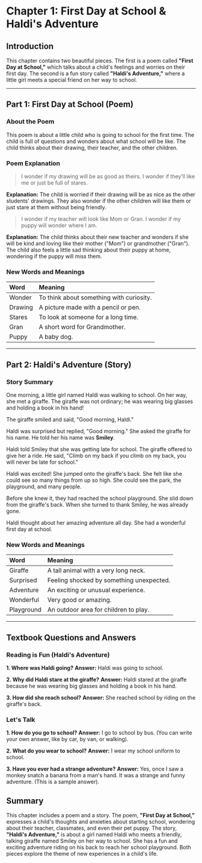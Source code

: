 # Chapter 1: First Day at School & Haldi's Adventure

## Introduction

This chapter contains two beautiful pieces. The first is a poem called **"First Day at School,"** which talks about a child's feelings and worries on their first day. The second is a fun story called **"Haldi's Adventure,"** where a little girl meets a special friend on her way to school.

---

## Part 1: First Day at School (Poem)

### About the Poem

This poem is about a little child who is going to school for the first time. The child is full of questions and wonders about what school will be like. The child thinks about their drawing, their teacher, and the other children.

### Poem Explanation

> I wonder if my drawing
> will be as good as theirs.
> I wonder if they’ll like me
> or just be full of stares.

**Explanation:** The child is worried if their drawing will be as nice as the other students' drawings. They also wonder if the other children will like them or just stare at them without being friendly.

> I wonder if my teacher
> will look like Mom or Gran.
> I wonder if my puppy
> will wonder where I am.

**Explanation:** The child thinks about their new teacher and wonders if she will be kind and loving like their mother ("Mom") or grandmother ("Gran"). The child also feels a little sad thinking about their puppy at home, wondering if the puppy will miss them.

### New Words and Meanings

| Word | Meaning |
| :--- | :--- |
| Wonder | To think about something with curiosity. |
| Drawing | A picture made with a pencil or pen. |
| Stares | To look at someone for a long time. |
| Gran | A short word for Grandmother. |
| Puppy | A baby dog. |

---

## Part 2: Haldi's Adventure (Story)

### Story Summary

One morning, a little girl named Haldi was walking to school. On her way, she met a giraffe. The giraffe was not ordinary; he was wearing big glasses and holding a book in his hand!

The giraffe smiled and said, "Good morning, Haldi."

Haldi was surprised but replied, "Good morning." She asked the giraffe for his name. He told her his name was **Smiley**.

Haldi told Smiley that she was getting late for school. The giraffe offered to give her a ride. He said, "Climb on my back if you climb on my back, you will never be late for school."

Haldi was excited! She jumped onto the giraffe's back. She felt like she could see so many things from up so high. She could see the park, the playground, and many people.

Before she knew it, they had reached the school playground. She slid down from the giraffe's back. When she turned to thank Smiley, he was already gone.

Haldi thought about her amazing adventure all day. She had a wonderful first day at school.

### New Words and Meanings

| Word | Meaning |
| :--- | :--- |
| Giraffe | A tall animal with a very long neck. |
| Surprised | Feeling shocked by something unexpected. |
| Adventure | An exciting or unusual experience. |
| Wonderful | Very good or amazing. |
| Playground | An outdoor area for children to play. |

---

## Textbook Questions and Answers

### Reading is Fun (Haldi's Adventure)

**1. Where was Haldi going?**
**Answer:** Haldi was going to school.

**2. Why did Haldi stare at the giraffe?**
**Answer:** Haldi stared at the giraffe because he was wearing big glasses and holding a book in his hand.

**3. How did she reach school?**
**Answer:** She reached school by riding on the giraffe's back.

### Let's Talk

**1. How do you go to school?**
**Answer:** I go to school by bus. (You can write your own answer, like by car, by van, or walking).

**2. What do you wear to school?**
**Answer:** I wear my school uniform to school.

**3. Have you ever had a strange adventure?**
**Answer:** Yes, once I saw a monkey snatch a banana from a man's hand. It was a strange and funny adventure. (This is a sample answer).

## Summary

This chapter includes a poem and a story. The poem, **"First Day at School,"** expresses a child's thoughts and anxieties about starting school, wondering about their teacher, classmates, and even their pet puppy. The story, **"Haldi's Adventure,"** is about a girl named Haldi who meets a friendly, talking giraffe named Smiley on her way to school. She has a fun and exciting adventure riding on his back to reach her school playground. Both pieces explore the theme of new experiences in a child's life.